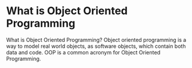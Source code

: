 # What is Object Oriented Programming

What is Object Oriented Programming?
Object oriented programming is a way to model real world objects, as software objects, which contain both data and code.
OOP is a common acronym for Object Oriented Programming.

